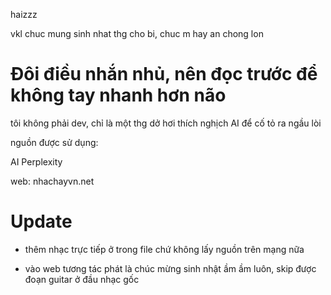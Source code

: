 haizzz

vkl chuc mung sinh nhat thg cho bi, chuc m hay an chong lon

<h1>Đôi điều nhắn nhủ, nên đọc trước để không tay nhanh hơn não</h1>
tôi không phải dev, chỉ là một thg dở hơi thích nghịch AI để cố tỏ ra ngầu lòi

nguồn được sử dụng:

AI Perplexity

web: nhachayvn.net

<h1>Update</h1>

- thêm nhạc trực tiếp ở trong file chứ không lấy nguồn trên mạng nữa

- vào web tương tác phát là chúc mừng sinh nhật ầm ầm luôn, skip được đoạn guitar ở đầu nhạc gốc
